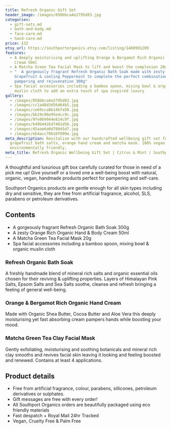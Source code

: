 ```yaml
---
title: Refresh Organic Gift Set
header_image: /images/858bbca4e2795d83.jpg
categories:
  - gift-sets.md
  - bath-and-body.md
  - face-care.md
  - hand-care.md
price: £32
etsy_url: https://southportorganics.etsy.com/listing/1408991209
features:
  - A deeply moisturising and uplifting Orange & Bergamot Rich Organic Hand
    Cream 50ml
  - A Matcha Green Tea Facial Mask to lift and boost the complexion 20g
  - "  A gorgeously fragrant Refresh Organic Bath Soak made with zesty Pink
    Grapefruit & cooling Peppermint to complete the perfect combination of
    pampering and rejuvenation 300g"
  - Spa facial accessories including a bamboo spoon, mixing bowl & organic
    muslin cloth to add an extra touch of spa inspired luxury
gallery:
  - /images/858bbca4e2795d83.jpg
  - /images/cc1a48d3d56d64b5.jpg
  - /images/ce69cca8b14bfa50.jpg
  - /images/bb19c06e95e4cc9c.jpg
  - /images/9fe869944e814c9f.jpg
  - /images/b49b442bd7461d56.jpg
  - /images/d5aae6a0d78045d7.jpg
  - /images/eb4acc70b10f899e.jpg
meta_description: Revitalise with our handcrafted wellbeing gift set featuring
  grapefruit bath salts, orange hand cream and matcha mask. 100% vegan and
  environmentally friendly.
meta_title: Refresh Organic Wellbeing Gift Set | Citrus & Mint | Southport Organics
---
```

A thoughtful and luxurious gift box carefully curated for those in need of a pick me up! Give yourself or a loved one a well-being boost with natural, organic, vegan, handmade products perfect for pampering and self-care.

Southport Organics products are gentle enough for all skin types including dry and sensitive, they are free from artificial fragrance, alcohol, SLS, parabens or petroleum derivatives.

## Contents

- A gorgeously fragrant Refresh Organic Bath Soak 300g
- A zesty Orange Rich Organic Hand & Body Cream 50ml
- A Matcha Green Tea Facial Mask 20g
- Spa facial accessories including a bamboo spoon, mixing bowl & organic muslin cloth

### Refresh Organic Bath Soak

A freshly handmade blend of mineral rich salts and organic essential oils chosen for their reviving & uplifting properties. Layers of Himalayan Pink Salts, Epsom Salts and Sea Salts soothe, cleanse and refresh bringing a feeling of general well-being.

### Orange & Bergamot Rich Organic Hand Cream

Made with Organic Shea Butter, Cocoa Butter and Aloe Vera this deeply moisturising yet fast absorbing cream pampers hands while boosting your mood.

### Matcha Green Tea Clay Facial Mask

Gently exfoliating, moisturising and soothing botanicals and mineral rich clay smooths and revives facial skin leaving it looking and feeling boosted and renewed. Contains at least 4 applications.

## Product details

- Free from artificial fragrance, colour, parabens, sillicones, petroleum derivatives or sulphates.
- Gift messages are free with every order!
- All Southport Organics orders are beautifully packaged using eco friendly materials
- Fast despatch + Royal Mail 24hr Tracked
- Vegan, Cruelty Free & Palm Free
